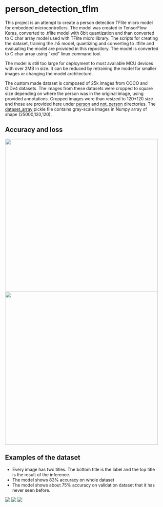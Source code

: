 # person_detection_tflm
This project is an attempt to create a person detection TFlite micro model for embedded microcontrollers. The model was created in TensorFlow Keras, converted to .tflite model with 8bit quantization and than converted to C char array model used with TFlite micro library. The scripts for creating the dataset, training the .h5 model, quantizing and converting to .tflite and evaluating the model are provided in this repository. The model is converted to C char array using "xxd" linux command tool.

The model is still too large for deployment to most available MCU devices with over 2MB in size. It can be reduced by retraining the model for smaller images or changing the model architecture.

The custom made dataset is composed of 25k images from COCO and OIDv4 datasets. The images from these datasets were cropped to square size depending on where the person was in the original image, using provided annotations. Cropped images were than resized to 120\*120 size and those are provided here under [person](Dataset/person_120x120) and [not_person](Dataset/not_person_120x120) directories. The [dataset_array](Dataset/dataset_array.pickle) pickle file contains gray-scale images in Numpy array of shape (25000,120,120).

## Accuracy and loss
<img src="https://github.com/MarioGavran/person_detection_tflm/blob/master/Training_plots/accuracy_128b-5e-021220210128.png" width="500"> <img src="https://github.com/MarioGavran/person_detection_tflm/blob/master/Training_plots/loss_128b-5e-021220210128.png" width="500">

## Examples of the dataset
* Every image has two titles. The bottom title is the label and the top title is the result of the inference.
* The model shows 83% accuracy on whole dataset
* The model shows about 75% accuracy on validation dataset that it has never seen before.
<img src="https://github.com/MarioGavran/person_detection_tflm/blob/master/images/Figure_1.png">
<img src="https://github.com/MarioGavran/person_detection_tflm/blob/master/images/Figure_2.png">
<img src="https://github.com/MarioGavran/person_detection_tflm/blob/master/images/Figure_3.png">

